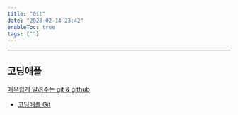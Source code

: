 ```yaml
---
title: "Git"
date: "2023-02-14 23:42"
enableToc: true
tags: [""]
---
```


<hr>

## 코딩애플

<a href='https://codingapple.com/course/git-and-github/' target='_blank'>매우쉽게 알려주는 git & github</a>

- [코딩애플 Git](notes/TIL/fragment/tech/git/apple-git)